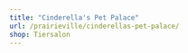 ```yaml
---
title: "Cinderella's Pet Palace"
url: /prairieville/cinderellas-pet-palace/
shop: Tiersalon
---
```

